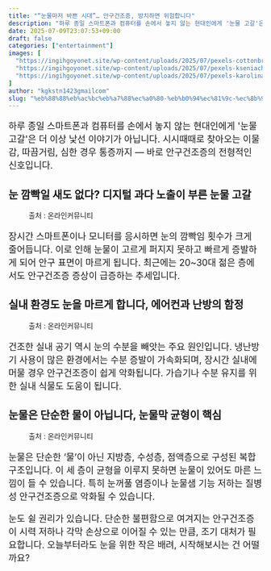 ```yaml
---
title: "“눈물마저 바쁜 시대”… 안구건조증, 방치하면 위험합니다"
description: "하루 종일 스마트폰과 컴퓨터를 손에서 놓지 않는 현대인에게 '눈물 고갈'은 더 이상 낯선 이야기가 아닙니다. 시시때때로 찾아오는 이물감, 따끔거림, 심한 경우 통증까지 — 바로 안구건조증의 전형적인 신호입니다."
date: 2025-07-09T23:07:53+09:00
draft: false
categories: ["entertainment"]
images: [
  "https://ingihgoyonet.site/wp-content/uploads/2025/07/pexels-cottonbro-8875624-1024x683.jpg"
  "https://ingihgoyonet.site/wp-content/uploads/2025/07/pexels-kseniachernaya-5752294-1-684x1024.jpg"
  "https://ingihgoyonet.site/wp-content/uploads/2025/07/pexels-karolina-grabowska-4471315-1-1024x683.jpg"
]
author: "kgkstn1423gmailcom"
slug: "%eb%88%88%eb%ac%bc%eb%a7%88%ec%a0%80-%eb%b0%94%ec%81%9c-%ec%8b%9c%eb%8c%80-%ec%95%88%ea%b5%ac%ea%b1%b4%ec%a1%b0%ec%a6%9d-%eb%b0%a9%ec%b9%98%ed%95%98%eb%a9%b4-%ec%9c%84"
---
```


<p style="font-size:18px">하루 종일 스마트폰과 컴퓨터를 손에서 놓지 않는 현대인에게 '눈물 고갈'은 더 이상 낯선 이야기가 아닙니다. 시시때때로 찾아오는 이물감, 따끔거림, 심한 경우 통증까지 — 바로 안구건조증의 전형적인 신호입니다.</p> <h2 >눈 깜빡일 새도 없다? 디지털 과다 노출이 부른 눈물 고갈</h2> <figure ><img src="https://ingihgoyonet.site/wp-content/uploads/2025/07/pexels-cottonbro-8875624-1024x683.jpg" alt="" style="aspect-ratio:16/9;object-fit:cover"/><figcaption >출처 : 온라인커뮤니티</figcaption></figure> <p style="font-size:18px">장시간 스마트폰이나 모니터를 응시하면 눈의 깜빡임 횟수가 크게 줄어듭니다. 이로 인해 눈물이 고르게 퍼지지 못하고 빠르게 증발하게 되어 안구 표면이 마르게 됩니다. 최근에는 20~30대 젊은 층에서도 안구건조증 증상이 급증하는 추세입니다.</p> <h2 >실내 환경도 눈을 마르게 합니다, 에어컨과 난방의 함정</h2> <figure ><img src="https://ingihgoyonet.site/wp-content/uploads/2025/07/pexels-kseniachernaya-5752294-1-684x1024.jpg" alt="" style="aspect-ratio:16/9;object-fit:cover"/><figcaption >출처 : 온라인커뮤니티</figcaption></figure> <p style="font-size:18px">건조한 실내 공기 역시 눈의 수분을 빼앗는 주요 원인입니다. 냉난방기 사용이 많은 환경에서는 수분 증발이 가속화되며, 장시간 실내에 머물 경우 안구건조증이 쉽게 악화됩니다. 가습기나 수분 유지를 위한 실내 식물도 도움이 됩니다.</p> <h2 >눈물은 단순한 물이 아닙니다, 눈물막 균형이 핵심</h2> <figure ><img src="https://ingihgoyonet.site/wp-content/uploads/2025/07/pexels-karolina-grabowska-4471315-1-1024x683.jpg" alt="" style="aspect-ratio:16/9;object-fit:cover"/><figcaption >출처 : 온라인커뮤니티</figcaption></figure> <p style="font-size:18px">눈물은 단순한 ‘물’이 아닌 지방층, 수성층, 점액층으로 구성된 복합 구조입니다. 이 세 층이 균형을 이루지 못하면 눈물이 있어도 마른 느낌이 들 수 있습니다. 특히 눈꺼풀 염증이나 눈물샘 기능 저하는 질병성 안구건조증으로 악화될 수 있습니다.</p> <p style="font-size:18px">눈도 쉴 권리가 있습니다. 단순한 불편함으로 여겨지는 안구건조증이 시력 저하나 각막 손상으로 이어질 수 있는 만큼, 조기 대처가 필요합니다. 오늘부터라도 눈을 위한 작은 배려, 시작해보시는 건 어떨까요?</p>